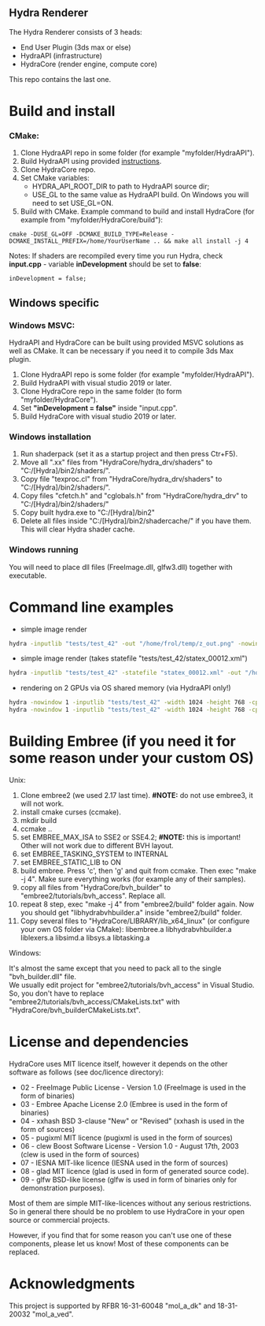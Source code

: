 ## Hydra Renderer
The Hydra Renderer consists of 3 heads:

- End User Plugin (3ds max or else)
- HydraAPI (infrastructure)
- HydraCore (render engine, compute core)

This repo contains the last one.

# Build and install

### CMake:
1. Clone HydraAPI repo in some folder (for example "myfolder/HydraAPI"). 
2. Build HydraAPI using provided [instructions](https://github.com/Ray-Tracing-Systems/HydraAPI/blob/master/README.md).
3. Clone HydraCore repo.
4. Set CMake variables:
    - HYDRA_API_ROOT_DIR to path to HydraAPI source dir;
    - USE_GL to the same value as HydraAPI build. On Windows you will need to set USE_GL=ON.
5. Build with CMake. Example command to build and install HydraCore (for example from "myfolder/HydraCore/build"):   
```shell
cmake -DUSE_GL=OFF -DCMAKE_BUILD_TYPE=Release -DCMAKE_INSTALL_PREFIX=/home/YourUserName .. && make all install -j 4
````

Notes:
If shaders are recompiled every time you run Hydra,
check **input.cpp** - variable **inDevelopment** should be set to **false**:
```shell
inDevelopment = false;
```

## Windows specific

### Windows MSVC:
HydraAPI and HydraCore can be built using provided MSVC solutions as well as CMake.
It can be necessary if you need it to compile 3ds Max plugin.
1. Clone HydraAPI repo is some folder (for example "myfolder/HydraAPI").
2. Build HydraAPI with visual studio 2019 or later.
3. Clone HydraCore repo in the same folder (to form "myfolder/HydraCore").
4. Set **"inDevelopment = false"** inside "input.cpp".
5. Build HydraCore with visual studio 2019 or later.

### Windows installation
1. Run shaderpack (set it as a startup project and then press Ctr+F5).
2. Move all ".xx" files from "HydraCore/hydra_drv/shaders" to "C:/[Hydra]/bin2/shaders/".
3. Copy file "texproc.cl" from "HydraCore/hydra_drv/shaders" to "C:/[Hydra]/bin2/shaders/".
4. Copy files "cfetch.h" and "cglobals.h" from "HydraCore/hydra_drv" to "C:/[Hydra]/bin2/shaders/"
5. Copy built hydra.exe to "C:/[Hydra]/bin2"
6. Delete all files inside  "C:/[Hydra]/bin2/shadercache/" if you have them. This will clear Hydra shader cache.

### Windows running
You will need to place dll files (FreeImage.dll, glfw3.dll) together with executable.

# Command line examples

* simple image render
```bash
hydra -inputlib "tests/test_42" -out "/home/frol/temp/z_out.png" -nowindow 1 
```

* simple image render (takes statefile "tests/test_42/statex_00012.xml")
```bash
hydra -inputlib "tests/test_42" -statefile "statex_00012.xml" -out "/home/frol/temp/z_out.png" -nowindow 1 
```

* rendering on 2 GPUs via OS shared memory (via HydraAPI only!)
```bash
hydra -nowindow 1 -inputlib "tests/test_42" -width 1024 -height 768 -cpu_fb 0 -sharedimage hydraimage_1533639330288 -cl_device_id 0
hydra -nowindow 1 -inputlib "tests/test_42" -width 1024 -height 768 -cpu_fb 0 -sharedimage hydraimage_1533639330288 -cl_device_id 1
```

# Building Embree (if you need it for some reason under your custom OS)

Unix:

1. Clone embree2 (we used 2.17 last time). **#NOTE:** do not use embree3, it will not work.
2. install cmake curses (ccmake).
3. mkdir build
4. ccmake ..
5. set EMBREE_MAX_ISA to SSE2 or SSE4.2; **#NOTE:** this is important! Other will not work due to different BVH layout.
6. set EMBREE_TASKING_SYSTEM to INTERNAL
7. set EMBREE_STATIC_LIB to ON
8. build embree. Press 'c', then 'g' and quit from ccmake. Then exec "make -j 4".
   Make sure everything works (for example any of their samples). 
9. copy all files from "HydraCore/bvh_builder" to "embree2/tutorials/bvh_access". Replace all.
10. repeat 8 step, exec "make -j 4" from "embree2/build" folder again.
    Now you should get "libhydrabvhbuilder.a" inside "embree2/build" folder.
11. Copy several files to "HydraCore/LIBRARY/lib_x64_linux" (or configure your own OS folder via CMake):
    libembree.a
    libhydrabvhbuilder.a
    liblexers.a
    libsimd.a
    libsys.a
    libtasking.a

Windows:

It's almost the same except that you need to pack all to the single "bvh_builder.dll" file. \
We usually edit project for "embree2/tutorials/bvh_access" in Visual Studio. \
So, you don't have to replace "embree2/tutorials/bvh_access/CMakeLists.txt" with "HydraCore/bvh_builderCMakeLists.txt".

# License and dependencies

HydraCore uses MIT licence itself, however it depends on the other software as follows (see doc/licence directory):

* 02 - FreeImage Public License - Version 1.0 (FreeImage is used in the form of binaries)
* 03 - Embree Apache License 2.0 (Embree is used in the form of binaries)
* 04 - xxhash BSD 3-clause "New" or "Revised" (xxhash is used in the form of sources)
* 05 - pugixml MIT licence (pugixml is used in the form of sources)
* 06 - clew Boost Software License - Version 1.0 - August 17th, 2003 (clew is used in the form of sources)
* 07 - IESNA MIT-like licence (IESNA used in the form of sources)
* 08 - glad MIT licence (glad is used in form of generated source code).
* 09 - glfw BSD-like license (glfw is used in form of binaries only for demonstration purposes).

Most of them are simple MIT-like-licences without any serious restrictions. 
So in general there should be no problem to use HydraCore in your open source or commercial projects. 

However, if you find that for some reason you can't use one of these components, please let us know!
Most of these components can be replaced.

# Acknowledgments
This project is supported by RFBR 16-31-60048 "mol_a_dk" and 18-31-20032 "mol_a_ved".
